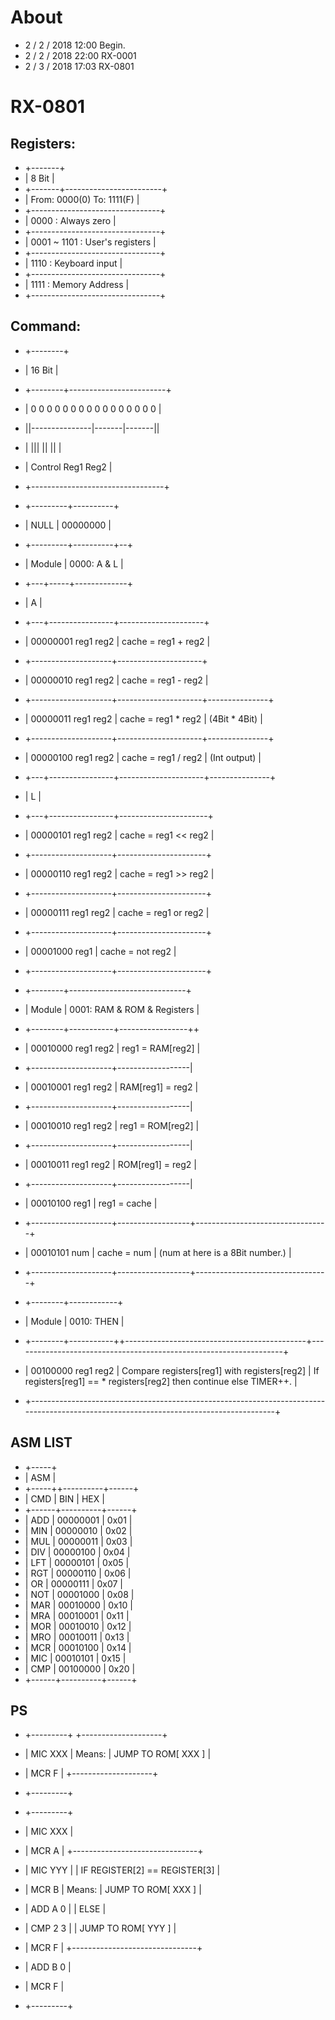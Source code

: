 # About
 * 2 / 2 / 2018   12:00 Begin.
 * 2 / 2 / 2018   22:00 RX-0001
 * 2 / 3 / 2018   17:03	RX-0801

# RX-0801
## Registers:
* +-------+
* | 8 Bit |
* +-------+------------------------+
* | From: 0000(0) To: 1111(F)      |
* +--------------------------------+
* | 0000        : Always zero      |
* +--------------------------------+
* | 0001 ~ 1101 : User's registers |
* +--------------------------------+
* | 1110        : Keyboard input   |
* +--------------------------------+
* | 1111        : Memory Address   |
* +--------------------------------+

## Command:
* +--------+
* | 16 Bit |
* +--------+------------------------+
* | 0 0 0 0 0 0 0 0 0 0 0 0 0 0 0 0 |
* ||---------------|-------|-------||
* |       |||          ||      ||   |
* |     Control       Reg1    Reg2  |
* +---------------------------------+


* +---------+----------+
* | NULL    | 00000000 |
* +---------+----------+--+
* | Module  | 0000: A & L |
* +---+-----+-------------+
* | A |
* +---+----------------+---------------------+
* | 00000001 reg1 reg2 | cache = reg1 + reg2 |
* +--------------------+---------------------+
* | 00000010 reg1 reg2 | cache = reg1 - reg2 |
* +--------------------+---------------------+---------------+
* | 00000011 reg1 reg2 | cache = reg1 * reg2 | (4Bit * 4Bit) |
* +--------------------+---------------------+---------------+
* | 00000100 reg1 reg2 | cache = reg1 / reg2 | (Int output)  |
* +---+----------------+---------------------+---------------+
* | L |
* +---+----------------+----------------------+
* | 00000101 reg1 reg2 | cache = reg1 << reg2 |
* +--------------------+----------------------+
* | 00000110 reg1 reg2 | cache = reg1 >> reg2 |
* +--------------------+----------------------+
* | 00000111 reg1 reg2 | cache = reg1 or reg2 |
* +--------------------+----------------------+
* | 00001000 reg1      | cache = not reg2     |
* +--------------------+----------------------+

* +--------+-----------------------------+
* | Module | 0001: RAM & ROM & Registers |
* +--------+-----------+-----------------++
* | 00010000 reg1 reg2 | reg1 = RAM[reg2] |
* +--------------------+------------------|
* | 00010001 reg1 reg2 | RAM[reg1] = reg2 |
* +--------------------+------------------|
* | 00010010 reg1 reg2 | reg1 = ROM[reg2] |
* +--------------------+------------------|
* | 00010011 reg1 reg2 | ROM[reg1] = reg2 |
* +--------------------+------------------|
* | 00010100 reg1      | reg1 = cache     |
* +--------------------+------------------+---------------------------------+
* | 00010101 num       | cache = num      | (num at here is a 8Bit number.) |
* +--------------------+------------------+---------------------------------+

* +--------+------------+
* | Module | 0010: THEN |
* +--------+-----------++---------------------------------------------+-------------------------------------------------------------------+
* | 00100000 reg1 reg2 | Compare registers[reg1] with registers[reg2] | If registers[reg1] == * registers[reg2] then continue else TIMER++. |
* +---------------------------------------------------------------------------------------------------------------------------------------+

## ASM LIST
* +-----+
* | ASM |
* +-----++----------+------+
* | CMD  | BIN      | HEX  |
* +------+----------+------+
* | ADD  | 00000001 | 0x01 |
* | MIN  | 00000010 | 0x02 |
* | MUL  | 00000011 | 0x03 |
* | DIV  | 00000100 | 0x04 |
* | LFT  | 00000101 | 0x05 |
* | RGT  | 00000110 | 0x06 |
* | OR   | 00000111 | 0x07 |
* | NOT  | 00001000 | 0x08 |
* | MAR  | 00010000 | 0x10 |
* | MRA  | 00010001 | 0x11 |
* | MOR  | 00010010 | 0x12 |
* | MRO  | 00010011 | 0x13 |
* | MCR  | 00010100 | 0x14 |
* | MIC  | 00010101 | 0x15 |
* | CMP  | 00100000 | 0x20 |
* +------+----------+------+

## PS
* +---------+        +--------------------+
* | MIC XXX | Means: | JUMP TO ROM[ XXX ] |
* | MCR F   |        +--------------------+
* +---------+

* +---------+
* | MIC XXX |
* | MCR A   |        +-------------------------------+
* | MIC YYY |        | IF REGISTER[2] == REGISTER[3] |
* | MCR B   | Means: | JUMP TO ROM[ XXX ]            |
* | ADD A 0 |        | ELSE                          |
* | CMP 2 3 |        | JUMP TO ROM[ YYY ]            |
* | MCR F   |        +-------------------------------+
* | ADD B 0 |
* | MCR F   |
* +---------+
